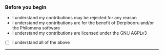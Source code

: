 ### Before you begin

* I understand my contributions may be rejected for any reason
* I understand my contributions are for the benefit of Derpibooru and/or the Philomena software
* I understand my contributions are licensed under the GNU AGPLv3

- [ ] I understand all of the above

---

<!-- Description of changes and/or related issues goes here. -->
